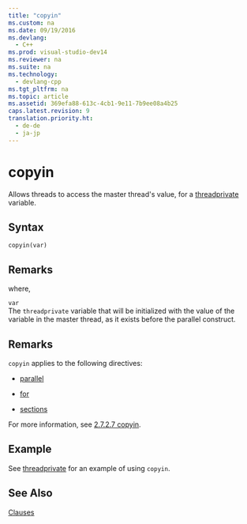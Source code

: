 ```yaml
---
title: "copyin"
ms.custom: na
ms.date: 09/19/2016
ms.devlang: 
  - C++
ms.prod: visual-studio-dev14
ms.reviewer: na
ms.suite: na
ms.technology: 
  - devlang-cpp
ms.tgt_pltfrm: na
ms.topic: article
ms.assetid: 369efa88-613c-4cb1-9e11-7b9ee08a4b25
caps.latest.revision: 9
translation.priority.ht: 
  - de-de
  - ja-jp
---
```

# copyin
Allows threads to access the master thread's value, for a [threadprivate](../vs140/threadprivate.md) variable.  
  
## Syntax  
  
```  
copyin(var)  
```  
  
## Remarks  
 where,  
  
 `var`  
 The `threadprivate` variable that will be initialized with the value of the variable in the master thread, as it exists before the parallel construct.  
  
## Remarks  
 `copyin` applies to the following directives:  
  
-   [parallel](../vs140/parallel.md)  
  
-   [for](../vs140/for--OpenMP-.md)  
  
-   [sections](../vs140/sections--OpenMP-.md)  
  
 For more information, see [2.7.2.7 copyin](../vs140/2.7.2.7-copyin.md).  
  
## Example  
 See [threadprivate](../vs140/threadprivate.md) for an example of using `copyin`.  
  
## See Also  
 [Clauses](../vs140/OpenMP-Clauses.md)